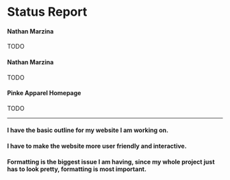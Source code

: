 # Status Report
#### Nathan Marzina
TODO
#### Nathan Marzina
TODO
#### Pinke Apparel Homepage
TODO
***
#### I have the basic outline for my website I am working on.
#### I have to make the website more user friendly and interactive.
#### Formatting is the biggest issue I am having, since my whole project just has to look pretty, formatting is most important.
